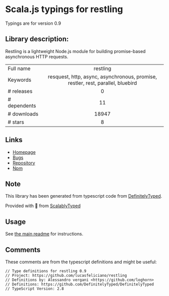 
# Scala.js typings for restling

Typings are for version 0.9

## Library description:
Restling is a lightweight Node.js module for building promise-based asynchronous HTTP requests.

|                    |                 |
| ------------------ | :-------------: |
| Full name          | restling |
| Keywords           | resquest, http, async, asynchronous, promise, restler, rest, parallel, bluebird |
| # releases         | 0 |
| # dependents       | 11 |
| # downloads        | 18947 |
| # stars            | 8 |

## Links
- [Homepage](https://github.com/lucasfeliciano/restling)
- [Bugs](https://github.com/lucasfeliciano/restling/issues)
- [Repository](https://github.com/lucasfeliciano/restling)
- [Npm](https://www.npmjs.com/package/restling)
    


## Note
This library has been generated from typescript code from [DefinitelyTyped](https://definitelytyped.org).

Provided with :purple_heart: from [ScalablyTyped](https://github.com/oyvindberg/ScalablyTyped)

## Usage
See [the main readme](../../readme.md) for instructions.

## Comments

These comments are from the typescript definitions and might be useful:
```
// Type definitions for restling 0.9
// Project: https://github.com/lucasfeliciano/restling
// Definitions by: Alessandro vergani <https://github.com/loghorn>
// Definitions: https://github.com/DefinitelyTyped/DefinitelyTyped
// TypeScript Version: 2.8

```

